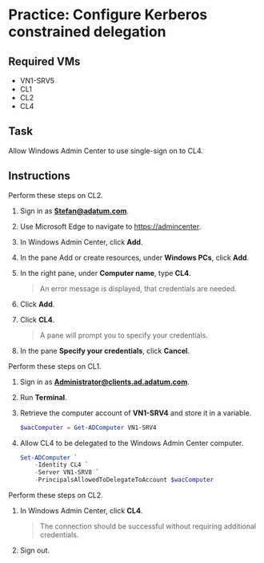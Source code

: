 # Practice: Configure Kerberos constrained delegation

## Required VMs

* VN1-SRV5
* CL1
* CL2
* CL4

## Task

Allow Windows Admin Center to use single-sign on to CL4.

## Instructions

Perform these steps on CL2.

1. Sign in as **Stefan@adatum.com**.
1. Use Microsoft Edge to navigate to <https://admincenter>.
1. In Windows Admin Center, click **Add**.
1. In the pane Add or create resources, under **Windows PCs**, click **Add**.
1. In the right pane, under **Computer name**, type **CL4**.

    > An error message is displayed, that credentials are needed.

1. Click **Add**.
1. Click **CL4**.

    > A pane will prompt you to specify your credentials.

1. In the pane **Specify your credentials**, click **Cancel**.

Perform these steps on CL1.

1. Sign in as **Administrator@clients.ad.adatum.com**.
1. Run **Terminal**.
1. Retrieve the computer account of **VN1-SRV4** and store it in a variable.

    ````powershell
    $wacComputer = Get-ADComputer VN1-SRV4
    ````

1. Allow CL4 to be delegated to the Windows Admin Center computer.

    ````powershell
    Set-ADComputer `
        -Identity CL4 `
        -Server VN1-SRV8 `
        -PrincipalsAllowedToDelegateToAccount $wacComputer
    ````

Perform these steps on CL2.

1. In Windows Admin Center, click **CL4**.

    > The connection should be successful without requiring additional credentials.

1. Sign out.
